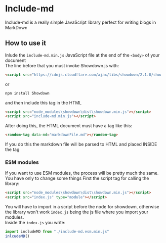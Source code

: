 # Include-md
Include-md is a really simple JavaScript library perfect for writing blogs in MarkDown
## How to use it
Inlude the `include-md.min.js` JavaScript file at the end of the `<body>` of your document  
The line before that you must invoke Showdown.js with:
```html
<script src="https://cdnjs.cloudflare.com/ajax/libs/showdown/2.1.0/showdown.min.js"></script>
```
or
```bash
npm install Showdown
```
and then include this tag in the HTML
```html
<script src="node_modules\showdown\dist\showdown.min.js"></script>
<script src="include-md.min.js"></script>
```
 
  
After doing this, the HTML document must have a tag like this:
```html
<random-tag data-md="markdownFile.md"></random-tag>
```
If you do this the markdown file will be parsed to HTML and placed INSIDE the tag

### ESM modules

If you want to use ESM modules, the process will be pretty much the same. You have only to change some things
First the script tag for calling the library:
```html
<script src="node_modules\showdown\dist\showdown.min.js"></script>
<script src="index.js" type="module"></script>
```
You will have to import in a script before the node for showdown, otherwise the library won't work
`index.js` being the js file where you import your modules.  
Inside the `index.js` you write:
```javascript
import includeMD from "./include-md.esm.min.js"
inlcudeMD()
```

